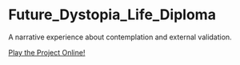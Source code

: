 # Future_Dystopia_Life_Diploma
A narrative experience about contemplation and external validation.

[Play the Project Online!](https://bryce-summers.github.io/Future_Dystopia_Life_Diploma/)
